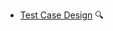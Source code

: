 * [Test Case Design](./testCaseDesign/)
  <trigger for="pop:testCaseDesign-preview">:mag:</trigger>

<popover id="pop:testCaseDesign-preview" title="Test Case Design :mag:" placement="right">
  <div slot="content">
    <include src="preview.md" />
  </div>
</popover>
